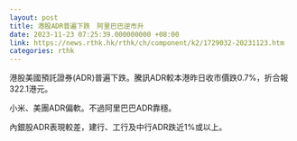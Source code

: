 ```yaml
---
layout: post
title: 港股ADR普遍下跌　阿里巴巴逆市升
date: 2023-11-23 07:25:39.000000000 +08:00
link: https://news.rthk.hk/rthk/ch/component/k2/1729032-20231123.htm
categories: rthk
---
```


港股美國預託證券(ADR)普遍下跌。騰訊ADR較本港昨日收市價跌0.7%，折合報322.1港元。

小米、美團ADR偏軟。不過阿里巴巴ADR靠穩。

內銀股ADR表現較差，建行、工行及中行ADR跌近1%或以上。
